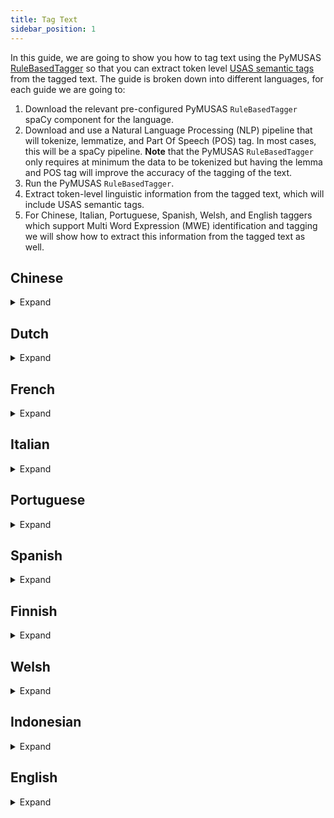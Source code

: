 ```yaml
---
title: Tag Text
sidebar_position: 1
---
```


In this guide, we are going to show you how to tag text using the PyMUSAS [RuleBasedTagger](/api/spacy_api/taggers/rule_based#rulebasedtagger) so that you can extract token level [USAS semantic tags](https://ucrel.lancs.ac.uk/usas/) from the tagged text. The guide is broken down into different languages, for each guide we are going to: 

1. Download the relevant pre-configured PyMUSAS `RuleBasedTagger` spaCy component for the language.
2. Download and use a Natural Language Processing (NLP) pipeline that will tokenize, lemmatize, and Part Of Speech (POS) tag. In most cases, this will be a spaCy pipeline. **Note** that the PyMUSAS `RuleBasedTagger` only requires at minimum the data to be tokenized but having the lemma and POS tag will improve the accuracy of the tagging of the text.
3. Run the PyMUSAS `RuleBasedTagger`.
4. Extract token-level linguistic information from the tagged text, which will include USAS semantic tags.
5. For Chinese, Italian, Portuguese, Spanish, Welsh, and English taggers which support Multi Word Expression (MWE) identification and tagging we will show how to extract this information from the tagged text as well.


## Chinese
<details>
<summary>Expand</summary>

First download both the [Chinese PyMUSAS `RuleBasedTagger` spaCy component](https://github.com/UCREL/pymusas-models/releases/tag/cmn_dual_upos2usas_contextual-0.3.3) and the [small Chinese spaCy model](https://spacy.io/models/zh):

``` bash
pip install https://github.com/UCREL/pymusas-models/releases/download/cmn_dual_upos2usas_contextual-0.3.3/cmn_dual_upos2usas_contextual-0.3.3-py3-none-any.whl
python -m spacy download zh_core_web_sm
```

Then create the tagger, in a Python script:

:::note
Currently, there is no lemmatization component in the spaCy pipeline for Chinese.
:::

``` python
import spacy

# We exclude the following components as we do not need them. 
nlp = spacy.load('zh_core_web_sm', exclude=['parser', 'ner'])
# Load the Chinese PyMUSAS rule-based tagger in a separate spaCy pipeline
chinese_tagger_pipeline = spacy.load('cmn_dual_upos2usas_contextual')
# Adds the Chinese PyMUSAS rule-based tagger to the main spaCy pipeline
nlp.add_pipe('pymusas_rule_based_tagger', source=chinese_tagger_pipeline)
```

The tagger is now set up for tagging text through the spaCy pipeline like so (this example follows on from the last). The example text is taken from the Chinese Wikipedia page on the topic of [`The Nile River`](https://zh.wikipedia.org/wiki/%E5%B0%BC%E7%BD%97%E6%B2%B3):

``` python
text = "尼罗河 是一条流經非洲東部與北部的河流，與中非地區的剛果河、非洲南部的赞比西河以及西非地区的尼日尔河並列非洲最大的四個河流系統。"

output_doc = nlp(text)

print(f'Text\tPOS\tUSAS Tags')
for token in output_doc:
    print(f'{token.text}\t{token.pos_}\t{token._.pymusas_tags}')
```

<details>
<summary>Output:</summary>

``` tsv
Text    POS     USAS Tags
尼罗河     PROPN   ['Z2']
是       VERB    ['A3', 'Z5']
一       NUM     ['N1']
条       NUM     ['G2.1/P1', 'S7.4-', 'A1.7+', 'S8-']
流經      ADJ     ['Z99']
非洲      PROPN   ['Z2']
東部      NOUN    ['Z99']
與北部     PROPN   ['Z99']
的       PART    ['Z5']
河流      NOUN    ['W3/M4', 'N5+']
，       PUNCT   ['PUNCT']
與       VERB    ['Z99']
中非      PROPN   ['Z99']
地區      NOUN    ['Z99']
的       PART    ['Z5']
剛果河     PROPN   ['Z99']
、       PUNCT   ['PUNCT']
非洲      PROPN   ['Z2']
南部      NOUN    ['M6']
的       PART    ['Z5']
赞比西河    NOUN    ['Z99']
以及      CCONJ   ['N5++', 'N5.2+', 'A13.3', 'Z5']
西非      PROPN   ['Z99']
地区      NOUN    ['A1.1.1', 'B3/X1', 'G1.1c', 'W3', 'F4/M7', 'K2', 'M7', 'A4.1', 'N3.6', 'B1', 'T1.1', 'O4.4', 'N5.1-', 'S5+c', 'B3', 'Y1', 'C1/H1@']
的       PART    ['Z5']
尼日尔河    NOUN    ['Z99']
並列      VERB    ['Z99']
非洲      PROPN   ['Z2']
最       ADV     ['A11.1+', 'N5+++', 'N3.2+++', 'A11.1+++', 'N5.1+', 'O2/M4', 'O3']
大       VERB    ['A11.1+', 'N5+++', 'N3.2+++', 'A11.1+++', 'N5.1+', 'O2/M4', 'O3']
的       PART    ['Z5']
四       NUM     ['N1']
個       NUM     ['N1']
河流      NOUN    ['W3/M4', 'N5+']
系統      NOUN    ['Z99']
。       PUNCT   ['PUNCT']
```

</details>

For Chinese the tagger also identifies and tags Multi-Word Expressions (MWE), to find these MWE's you can run the following:

``` python
print(f'Text\tPOS\tMWE start and end index\tUSAS Tags')
for token in output_doc:
    start, end = token._.pymusas_mwe_indexes[0]
    if (end - start) > 1:
        print(f'{token.text}\t{token.pos_}\t{(start, end)}\t{token._.pymusas_tags}')
```

Which will output the following:

``` tsv
Text    POS    MWE start and end index    USAS Tags
最       ADV    (28, 30)                   ['A11.1+', 'N5+++', 'N3.2+++', 'A11.1+++', 'N5.1+', 'O2/M4', 'O3']
大       VERB   (28, 30)                   ['A11.1+', 'N5+++', 'N3.2+++', 'A11.1+++', 'N5.1+', 'O2/M4', 'O3']
```


</details>

## Dutch

<details>
<summary>Expand</summary>

First download both the [Dutch PyMUSAS `RuleBasedTagger` spaCy component](https://github.com/UCREL/pymusas-models/releases/tag/nl_single_upos2usas_contextual-0.3.3) and the [small Dutch spaCy model](https://spacy.io/models/nl):

``` bash
pip install https://github.com/UCREL/pymusas-models/releases/download/nl_single_upos2usas_contextual-0.3.3/nl_single_upos2usas_contextual-0.3.3-py3-none-any.whl
python -m spacy download nl_core_news_sm
```

Then create the tagger, in a Python script:

``` python
import spacy

# We exclude the following components as we do not need them. 
nlp = spacy.load('nl_core_news_sm', exclude=['parser', 'ner', 'tagger'])
# Load the Dutch PyMUSAS rule-based tagger in a separate spaCy pipeline
dutch_tagger_pipeline = spacy.load('nl_single_upos2usas_contextual')
# Adds the Dutch PyMUSAS rule-based tagger to the main spaCy pipeline
nlp.add_pipe('pymusas_rule_based_tagger', source=dutch_tagger_pipeline)
```

The tagger is now set up for tagging text through the spaCy pipeline like so (this example follows on from the last). The example text is taken from the Dutch Wikipedia page on the topic of [`The Nile River`](https://nl.wikipedia.org/wiki/Nijl):

``` python
text = "De Nijl is met een lengte van 5499 tot 6695 km de langste of de op een na langste rivier van de wereld."

output_doc = nlp(text)

print(f'Text\tLemma\tPOS\tUSAS Tags')
for token in output_doc:
    print(f'{token.text}\t{token.lemma_}\t{token.pos_}\t{token._.pymusas_tags}')
```

<details>

<summary>Output:</summary>

``` tsv
Text    Lemma   POS     USAS Tags
De      de      DET     ['Z5']
Nijl    nijl    PROPN   ['Z99']
is      is      AUX     ['Z99']
met     met     ADP     ['Z5']
een     een     DET     ['Z5']
lengte  lengte  NOUN    ['N3.7', 'T1.3', 'M4']
van     van     ADP     ['Z5']
5499    5499    NUM     ['N1']
tot     tot     ADP     ['Z99']
6695    6695    NUM     ['N1']
km      km      SYM     ['Z99']
de      de      DET     ['Z5']
langste lang    ADJ     ['N3.7+', 'T1.3+', 'N3.3+', 'N3.2+', 'X7+']
of      of      CCONJ   ['Z5']
de      de      DET     ['Z5']
op      op      ADP     ['A5.1+', 'G2.2+', 'A1.1.1', 'M6', 'Z5']
een     e       NUM     ['N1', 'T3', 'T1.2', 'Z8']
na      na      ADP     ['N4', 'Z5']
langste lang    ADJ     ['N3.7+', 'T1.3+', 'N3.3+', 'N3.2+', 'X7+']
rivier  rivier  NOUN    ['W3/M4', 'N5+']
van     van     ADP     ['Z5']
de      de      DET     ['Z5']
wereld  wereld  NOUN    ['W1', 'S5+c', 'A4.1', 'N5+']
.       .       PUNCT   ['PUNCT']
```
</details>

</details>

## French

<details>
<summary>Expand</summary>

First download both the [French PyMUSAS `RuleBasedTagger` spaCy component](https://github.com/UCREL/pymusas-models/releases/tag/fr_single_upos2usas_contextual-0.3.3) and the [small French spaCy model](https://spacy.io/models/fr):

``` bash
pip install https://github.com/UCREL/pymusas-models/releases/download/fr_single_upos2usas_contextual-0.3.3/fr_single_upos2usas_contextual-0.3.3-py3-none-any.whl
python -m spacy download fr_core_news_sm
```

Then create the tagger, in a Python script:

``` python
import spacy

# We exclude the following components as we do not need them. 
nlp = spacy.load('fr_core_news_sm', exclude=['parser', 'ner'])
# Load the French PyMUSAS rule-based tagger in a separate spaCy pipeline
french_tagger_pipeline = spacy.load('fr_single_upos2usas_contextual')
# Adds the French PyMUSAS rule-based tagger to the main spaCy pipeline
nlp.add_pipe('pymusas_rule_based_tagger', source=french_tagger_pipeline)
```

The tagger is now set up for tagging text through the spaCy pipeline like so (this example follows on from the last). The example text is taken from the French Wikipedia page on the topic of [`The Nile River`](https://fr.wikipedia.org/wiki/Nil):

``` python
text = "Le Nil est un fleuve d'Afrique. Avec une longueur d'environ 6 700 km, c'est avec le fleuve Amazone, le plus long fleuve du monde."

output_doc = nlp(text)

print(f'Text\tLemma\tPOS\tUSAS Tags')
for token in output_doc:
    print(f'{token.text}\t{token.lemma_}\t{token.pos_}\t{token._.pymusas_tags}')
```

<details>

<summary>Output:</summary>

``` tsv
Text      Lemma     POS       USAS Tags
Le        le        DET       ['Z5']
Nil       Nil       PROPN     ['Z99']
est       être      AUX       ['M6']
un        un        DET       ['Z5']
fleuve    fleuve    NOUN      ['W3/M4', 'N5+']
d'        de        ADP       ['Z5']
Afrique   Afrique   PROPN     ['Z99']
.         .         PUNCT     ['PUNCT']
Avec      avec      ADP       ['Z5']
une       un        DET       ['Z5']
longueur  longueur  NOUN      ['N3.7', 'T1.3', 'M4']
d'        de        ADP       ['Z5']
environ   environ   ADV       ['Z5']
6         6         DET       ['Z99']
700       700       NUM       ['N1']
km        kilomètre NOUN      ['N3.3', 'N3.7']
,         ,         PUNCT     ['PUNCT']
c'        ce        PRON      ['Z8']
est       être      VERB      ['M6']
avec      avec      ADP       ['Z5']
le        le        DET       ['Z5']
fleuve    fleuve    NOUN      ['W3/M4', 'N5+']
Amazone   amazone   NOUN      ['Z99']
,         ,         PUNCT     ['PUNCT']
le        le        DET       ['Z5']
plus      plus      ADV       ['Z5']
long      long      ADJ       ['Z99']
fleuve    fleuve    NOUN      ['W3/M4', 'N5+']
du        de        ADP       ['Z5']
monde     monde     NOUN      ['Z99']
.         .         PUNCT     ['PUNCT']
```

</details>

</details>

## Italian

<details>
<summary>Expand</summary>

First download both the [Italian PyMUSAS `RuleBasedTagger` spaCy component](https://github.com/UCREL/pymusas-models/releases/tag/it_dual_upos2usas_contextual-0.3.3) and the [small Italian spaCy model](https://spacy.io/models/it):

``` bash
pip install https://github.com/UCREL/pymusas-models/releases/download/it_dual_upos2usas_contextual-0.3.3/it_dual_upos2usas_contextual-0.3.3-py3-none-any.whl
python -m spacy download it_core_news_sm
```

Then create the tagger, in a Python script:

``` python
import spacy

# We exclude the following components as we do not need them. 
nlp = spacy.load('it_core_news_sm', exclude=['parser', 'ner', 'tagger'])
# Load the Italian PyMUSAS rule-based tagger in a separate spaCy pipeline
italian_tagger_pipeline = spacy.load('it_dual_upos2usas_contextual')
# Adds the Italian PyMUSAS rule-based tagger to the main spaCy pipeline
nlp.add_pipe('pymusas_rule_based_tagger', source=italian_tagger_pipeline)
```

The tagger is now set up for tagging text through the spaCy pipeline like so (this example follows on from the last). The example text is taken from the Italian Wikipedia page on the topic of [`The Nile River`](https://it.wikipedia.org/wiki/Nilo):

``` python
text = "Il Nilo è un fiume africano lungo 6.852 km che attraversa otto stati dell'Africa. Tradizionalmente considerato il fiume più lungo del mondo, contende il primato della lunghezza al Rio delle Amazzoni."

output_doc = nlp(text)

print(f'Text\tLemma\tPOS\tUSAS Tags')
for token in output_doc:
    print(f'{token.text}\t{token.lemma_}\t{token.pos_}\t{token._.pymusas_tags}')
```

<details>

<summary>Output:</summary>

``` tsv
Text              Lemma             POS     USAS Tags
Il                il                DET     ['Z5']
Nilo              nilo              PROPN   ['Z99']
è                 essere            AUX     ['A5.1', 'S7.1++', 'X3.2', 'Q2.2', 'A8', 'N3.1%']
un                uno               DET     ['Z5']
fiume             fiume             NOUN    ['W3']
africano          africano          ADJ     ['Z2']
lungo             lungo             ADP     ['Z5']
6.852             6.852             NUM     ['N1']
km                km                NOUN    ['N3.3']
che               che               PRON    ['Z8']
attraversa        attraversare      VERB    ['M1', 'M6', 'S8-', 'A1.8+', 'A6.3+', 'F4/L2', 'O4.4', 'Q1.2', 'E3-', 'S1.1.1', 'S9@']
otto              otto              NUM     ['N1']
stati             stato             NOUN    ['G2.1/H1', 'B2', 'A3']
dell'             dell'             ADP     ['Z99']
Africa            Africa            PROPN   ['Z2']
.                 .                 PUNCT   ['PUNCT']
Tradizionalmente  tradizionalmente  ADV     ['Z99']
considerato       considerare       VERB    ['A5.1', 'N2', 'A11.1+', 'Q2.2', 'S1.1.1', 'Q1.3', 'S9%', 'X2.1', 'X2.4', 'X6']
il                il                DET     ['Z5']
fiume             fiume             NOUN    ['W3']
più               molto             ADV     ['N3.3+', 'A13.3']
lungo             lungo             ADJ     ['N3.3+', 'A13.3']
del               del               ADP     ['Z5']
mondo             mondo             NOUN    ['W1']
,                 ,                 PUNCT   ['PUNCT']
contende          contendere        VERB    ['S7.3']
il                il                DET     ['Z5']
primato           primato           NOUN    ['A5.1+++', 'A11.1+']
della             della             ADP     ['Z99']
lunghezza         lunghezza         NOUN    ['N3.7', 'T1.3', 'M4']
al                al                ADP     ['Z5']
Rio               Rio               PROPN   ['Z2']
delle             della             ADP     ['Z5']
Amazzoni          amazzoni          PROPN   ['Z99']
.                 .                 PUNCT   ['PUNCT']
```

</details>

For Italian the tagger also identifies and tags Multi-Word Expressions (MWE), to find these MWE's you can run the following:

``` python
print(f'Text\tPOS\tMWE start and end index\tUSAS Tags')

for token in output_doc:
    start, end = token._.pymusas_mwe_indexes[0]
    if (end - start) > 1:
        print(f'{token.text}\t{token.pos_}\t{(start, end)}\t{token._.pymusas_tags}')
```

Which will output the following:

``` tsv
Text    POS     MWE start and end index    USAS Tags
più     ADV     (20, 22)                   ['N3.3+', 'A13.3']
lungo   ADJ     (20, 22)                   ['N3.3+', 'A13.3']
```

</details>

## Portuguese

<details>
<summary>Expand</summary>

First download both the [Portuguese PyMUSAS `RuleBasedTagger` spaCy component](https://github.com/UCREL/pymusas-models/releases/tag/pt_dual_upos2usas_contextual-0.3.3) and the [small Portuguese spaCy model](https://spacy.io/models/pt):

``` bash
pip install https://github.com/UCREL/pymusas-models/releases/download/pt_dual_upos2usas_contextual-0.3.3/pt_dual_upos2usas_contextual-0.3.3-py3-none-any.whl
python -m spacy download pt_core_news_sm
```

Then create the tagger, in a Python script:

``` python
import spacy

# We exclude the following components as we do not need them. 
nlp = spacy.load('pt_core_news_sm', exclude=['parser', 'ner'])
# Load the Portuguese PyMUSAS rule-based tagger in a separate spaCy pipeline
portuguese_tagger_pipeline = spacy.load('pt_dual_upos2usas_contextual')
# Adds the Portuguese PyMUSAS rule-based tagger to the main spaCy pipeline
nlp.add_pipe('pymusas_rule_based_tagger', source=portuguese_tagger_pipeline)
```

The tagger is now set up for tagging text through the spaCy pipeline like so (this example follows on from the last). The example text is taken from the Portuguese Wikipedia page on the topic of [`The Nile River`](https://pt.wikipedia.org/wiki/Rio_Nilo):

``` python
text = "Todos estes estudos levam a que o comprimento de ambos os rios permaneça em aberto, continuando por isso o debate e como tal, continuando-se a considerar o Nilo como o rio mais longo."

output_doc = nlp(text)

print(f'Text\tLemma\tPOS\tUSAS Tags')
for token in output_doc:
    print(f'{token.text}\t{token.lemma_}\t{token.pos_}\t{token._.pymusas_tags}')
```

<details>

<summary>Output:</summary>

``` tsv
Text            Lemma           POS     USAS Tags
Todos           Todos           DET     ['Z8/N5.1+c']
estes           este            DET     ['Z5', 'Z8']
estudos         estudo          NOUN    ['P1', 'X2.4', 'H2', 'Q1.2', 'C1']
levam           levar           VERB    ['A9+', 'T1.3', 'C1', 'A1.1.1', 'M2', 'S7.1-', 'A2.1+', 'X2.4', 'S6+', 'S7.4+', 'N3', 'A2.1+', 'P1', 'M1', 'X2.5+', 'F1@', 'F2@', 'Q1.2@', 'B3@']
a               o               SCONJ   ['M6', 'Z5']
que             que             SCONJ   ['A13.3', 'A6.1+', 'Z5', 'Z8']
o               o               DET     ['Z5']
comprimento     comprimento     NOUN    ['N3.7', 'T1.3', 'M4']
de              de              ADP     ['Z5']
ambos           ambos           DET     ['N5']
os              o               DET     ['Z5']
rios            rio             NOUN    ['W3/M4', 'N5+']
permaneça       permanecer      VERB    ['T2++', 'M8', 'N5.2+']
em              em              SCONJ   ['A5.1+', 'G2.2+', 'A1.1.1', 'M6', 'O4.2+', 'Z5']
aberto          aberto          VERB    ['A10+', 'T2+']
,               ,               PUNCT   ['PUNCT']
continuando     continuar       VERB    ['Z99']
por             por             ADP     ['N4', 'Z5', 'T1.2']
isso            isso            PRON    ['N4', 'Z5', 'T1.2']
o               o               DET     ['Z5']
debate          debater         NOUN    ['Q2.1', 'Q2.1/A6.1-', 'Q2.1/E3-', 'Q2.2']
e               e               CCONJ   ['Z5']
como            comer           ADP     ['Z5']
tal             tal             PRON    ['Z5']
,               ,               PUNCT   ['PUNCT']
continuando-se  continuando-se  VERB    ['Z99']
a               o               SCONJ   ['M6', 'Z5']
considerar      considerar      VERB    ['Z99']
o               o               DET     ['Z5']
Nilo            Nilo            PROPN   ['Z2']
como            comer           ADP     ['Z5']
o               o               DET     ['Z5']
rio             rir             NOUN    ['W3/M4', 'N5+']
mais            mais            ADV     ['T1.3++', 'N3.7++', 'N3.3++', 'N3.2++']
longo           longo           ADJ     ['T1.3++', 'N3.7++', 'N3.3++', 'N3.2++']
.               .               PUNCT   ['PUNCT']
```
</details>

For Portuguese the tagger also identifies and tags Multi-Word Expressions (MWE), to find these MWE's you can run the following:

``` python
print(f'Text\tPOS\tMWE start and end index\tUSAS Tags')

for token in output_doc:
    start, end = token._.pymusas_mwe_indexes[0]
    if (end - start) > 1:
        print(f'{token.text}\t{token.pos_}\t{(start, end)}\t{token._.pymusas_tags}')
```

Which will output the following:

``` tsv
Text    POS     MWE start and end index    USAS Tags
por     ADP     (17, 19)                   ['N4', 'Z5', 'T1.2']
isso    PRON    (17, 19)                   ['N4', 'Z5', 'T1.2']
mais    ADV     (33, 35)                   ['T1.3++', 'N3.7++', 'N3.3++', 'N3.2++']
longo   ADJ     (33, 35)                   ['T1.3++', 'N3.7++', 'N3.3++', 'N3.2++']
```


</details>

## Spanish

<details>
<summary>Expand</summary>

First download both the [Spanish PyMUSAS `RuleBasedTagger` spaCy component](https://github.com/UCREL/pymusas-models/releases/tag/es_dual_upos2usas_contextual-0.3.3) and the [small Spanish spaCy model](https://spacy.io/models/es):

``` bash
pip install https://github.com/UCREL/pymusas-models/releases/download/es_dual_upos2usas_contextual-0.3.3/es_dual_upos2usas_contextual-0.3.3-py3-none-any.whl
python -m spacy download es_core_news_sm
```

Then create the tagger, in a Python script:

``` python
import spacy

# We exclude the following components as we do not need them. 
nlp = spacy.load('es_core_news_sm', exclude=['parser', 'ner'])
# Load the Spanish PyMUSAS rule-based tagger in a separate spaCy pipeline
spanish_tagger_pipeline = spacy.load('es_dual_upos2usas_contextual')
# Adds the Spanish PyMUSAS rule-based tagger to the main spaCy pipeline
nlp.add_pipe('pymusas_rule_based_tagger', source=spanish_tagger_pipeline)
```

The tagger is now set up for tagging text through the spaCy pipeline like so (this example follows on from the last). The example text is taken from the Spanish Wikipedia page on the topic of [`Países Bajos`](https://es.wikipedia.org/wiki/Pa%C3%ADses_Bajos):

``` python
text = "Los Países Bajos son un país soberano ubicado al noreste de la Europa continental y el país constituyente más grande de los cuatro que, junto con las islas de Aruba, Curazao y San Martín, forman el Reino de los Países Bajos."

output_doc = nlp(text)

print(f'Text\tLemma\tPOS\tUSAS Tags')
for token in output_doc:
    print(f'{token.text}\t{token.lemma_}\t{token.pos_}\t{token._.pymusas_tags}')
```

<details>

<summary>Output:</summary>

``` tsv
Text            Lemma           POS     USAS Tags
Los             el              DET     ['Z5']
Países          Países          PROPN   ['Z2']
Bajos           Bajos           PROPN   ['Z2']
son             ser             AUX     ['A3+', 'L1', 'Z5']
un              uno             DET     ['Z5', 'N1']
país            país            NOUN    ['G1.1c', 'W3', 'M7']
soberano        soberano        ADJ     ['Z99']
ubicado         ubicado         ADJ     ['Z99']
al              al              ADP     ['Z5']
noreste         noreste         NOUN    ['Z99']
de              de              ADP     ['Z5']
la              el              DET     ['Z5']
Europa          Europa          PROPN   ['Z2', 'S7', 'M7']
continental     continental     ADJ     ['Z99']
y               y               CCONJ   ['Z5', 'A1.8+']
el              el              DET     ['Z5']
país            país            NOUN    ['G1.1c', 'W3', 'M7']
constituyente   constituyente   ADJ     ['Z99']
más             más             ADV     ['A13.3', 'N6++', 'Z5']
grande          grande          ADJ     ['N3.1+/A6.1+/A13.2+', 'A5']
de              de              ADP     ['Z5']
los             el              DET     ['Z5']
cuatro          cuatro          NUM     ['N1']
que             que             PRON    ['Z5', 'Z8']
,               ,               PUNCT   ['PUNCT']
junto           junto           ADJ     ['A2.2', 'S5+', 'A1.8+']
con             con             ADP     ['Z5', 'A4.1']
las             el              DET     ['Z5']
islas           isla            NOUN    ['W3M7']
de              de              ADP     ['Z5']
Aruba           Aruba           PROPN   ['Z99']
,               ,               PUNCT   ['PUNCT']
Curazao         Curazao         PROPN   ['Z99']
y               y               CCONJ   ['Z5', 'A1.8+']
San             San             PROPN   ['S9', 'S2', 'A4.1']
Martín          Martín          PROPN   ['Z1', 'S2']
,               ,               PUNCT   ['PUNCT']
forman          formar          VERB    ['T2+', 'A2.1+', 'A1.8+', 'A3+', 'A1.1.1']
el              el              DET     ['Z5']
Reino           Reino           PROPN   ['M7']
de              de              ADP     ['Z5']
los             el              DET     ['Z5']
Países          Países          PROPN   ['Z2']
Bajos           Bajos           PROPN   ['Z2']
.               .               PUNCT   ['PUNCT']
```
</details>



For Spanish the tagger also identifies and tags Multi-Word Expressions (MWE), to find these MWE's you can run the following:

``` python
print(f'Text\tPOS\tMWE start and end index\tUSAS Tags')

for token in output_doc:
    start, end = token._.pymusas_mwe_indexes[0]
    if (end - start) > 1:
        print(f'{token.text}\t{token.pos_}\t{(start, end)}\t{token._.pymusas_tags}')
```

Which will output the following:

``` tsv
Text    POS     MWE start and end index    USAS Tags
Países  PROPN   (1, 3)                     ['Z2']
Bajos   PROPN   (1, 3)                     ['Z2']
Países  PROPN   (42, 44)                   ['Z2']
Bajos   PROPN   (42, 44)                   ['Z2']
```

</details>

## Finnish

<details>
<summary>Expand</summary>

First download both the [Finnish PyMUSAS `RuleBasedTagger` spaCy component](https://github.com/UCREL/pymusas-models/releases/tag/fi_single_upos2usas_contextual-0.3.3) and the [small Finnish spaCy model](https://spacy.io/models/fi):

``` bash
pip install https://github.com/UCREL/pymusas-models/releases/download/fi_single_upos2usas_contextual-0.3.3/fi_single_upos2usas_contextual-0.3.3-py3-none-any.whl
python -m spacy download fi_core_news_sm
```

Then create the tagger, in a Python script:

``` python
import spacy

# We exclude the following components as we do not need them. 
nlp = spacy.load("fi_core_news_sm", exclude=['tagger', 'parser', 'attribute_ruler', 'ner'])
# Load the Finnish PyMUSAS rule-based tagger in a separate spaCy pipeline
finnish_tagger_pipeline = spacy.load('fi_single_upos2usas_contextual')
# Adds the Finnish PyMUSAS rule-based tagger to the main spaCy pipeline
nlp.add_pipe('pymusas_rule_based_tagger', source=finnish_tagger_pipeline)
```

The tagger is now set up for tagging text through the spaCy pipeline like so (this example follows on from the last). The example text is taken from the Finnish Wikipedia page on the topic of [`Bank` as a financial institution](https://fi.wikipedia.org/wiki/Pankki):

``` python
text = "Pankki on instituutio, joka tarjoaa finanssipalveluita, erityisesti maksuliikenteen hoitoa ja luotonantoa."

output_doc = nlp(text)

print(f'Text\tLemma\tPOS\tUSAS Tags')
for token in output_doc:
    print(f'{token.text}\t{token.lemma_}\t{token.pos_}\t{token._.pymusas_tags}')
print(f'{"Text":<20}{"Lemma":<20}{"POS":<8}USAS Tags')
for token in output_doc:
    print(f'{token.text:<20}{token.lemma_:<20}{token.pos_:<8}{token._.pymusas_tags}')
```

<details>

<summary>Output:</summary>

``` tsv
Text                Lemma               POS     USAS Tags
Pankki              pankki              NOUN    ['I1/H1', 'K5.2/I1.1']
on                  olla                AUX     ['A3+', 'A1.1.1', 'M6', 'Z5']
instituutio         instituutio         NOUN    ['S5+']
,                   ,                   PUNCT   ['PUNCT']
joka                joka                PRON    ['Z8', 'N5.1+']
tarjoaa             tarjota             VERB    ['A9-', 'Q2.2', 'F1', 'S6+', 'A7+', 'I2.2']
finanssipalveluita  finanssipalvelus    NOUN    ['Z99']
,                   ,                   PUNCT   ['PUNCT']
erityisesti         erityisesti         ADV     ['A14']
maksuliikenteen     maksuliikentete     NOUN    ['Z99']
hoitoa              hoito               NOUN    ['B3', 'S4']
ja                  ja                  CCONJ   ['Z5']
luotonantoa         luotonanto          NOUN    ['Z99']
.                   .                   PUNCT   ['PUNCT']
```

</details>

</details>

## Welsh
<details>
<summary>Expand</summary>

In this example, we will not be using spaCy for tokenization, lemmatization, and POS tagging, as we will be using the [CyTag toolkit](https://github.com/UCREL/CyTag) that has been wrapped in a docker container. Therefore, first, you will need to [install docker](https://docs.docker.com/get-docker/).

We assume that you would like to tag the following text, of which this text is stored in the file named `welsh_text_example.txt`. The example text is taken from the Welsh Wikipedia page on the topic of [`Bank` as a financial institution.](https://cy.wikipedia.org/wiki/Banc) With an additional random sentence at the end to demonstrate the Multi-Word Expression (MWE) identification and tagging attributes of the tagger.

``` txt title="welsh_text_example.txt"
Sefydliad cyllidol yw bancwr neu fanc sy'n actio fel asiant talu ar gyfer cwsmeriaid, ac yn rhoi benthyg ac yn benthyg arian. Yn rhai gwledydd, megis yr Almaen a Siapan, mae banciau'n brif berchenogion corfforaethau diwydiannol, tra mewn gwledydd eraill, megis yr Unol Daleithiau, mae banciau'n cael eu gwahardd rhag bod yn berchen ar gwmniau sydd ddim yn rhai cyllidol. Adran Iechyd Cymru.
```

First, we will need to run the CyTag toolkit, more specifically we will run version 1 of the toolkit as we have a mapping from the POS tags produced in version 1 (the [basic CorCencC POS tagset](https://cytag.corcencc.org/tagset?lang=en)) to the POS tags that the USAS lexicon uses (the USAS core POS tagset) within the pre-configured Welsh PyMUSAS `RuleBasedTagger` tagger.

``` bash
cat welsh_text_example.txt | docker run -i --rm ghcr.io/ucrel/cytag:1.0.4 > welsh_text_example.tsv
```

We now have a `tsv` version of the file that has been tokenized, lemmatized, and POS tagged. The `welsh_text_example.tsv` file should contain the following (I have added column headers here to explain what each column represents, these headers should not be in your file, also note that the "Mutation" column is optional):

<details>
<summary>welsh_text_example.tsv:</summary>

``` tsv title="welsh_text_example.tsv"
Line Number	Token	Sentence Index, Token Index	Lemma	Basic POS	Enriched POS	Mutation
1	Sefydliad	1,1	sefydliad	E	Egu	
2	cyllidol	1,2	cyllidol	Ans	Anscadu	
3	yw	1,3	bod	B	Bpres3u	
4	bancwr	1,4	bancwr	E	Egu	
5	neu	1,5	neu	Cys	Cyscyd	
6	fanc	1,6	banc	E	Egu	+sm
7	sy	1,7	bod	B	Bpres3perth	
8	'n	1,8	yn	U	Uberf	
9	actio	1,9	actio	B	Be	
10	fel	1,10	fel	Cys	Cyscyd	
11	asiant	1,11	asiant | asio	E | B	Egu | Bpres3ll	
12	talu	1,12	talu	B	Be	
13	ar	1,13	ar	Ar	Arsym	
14	gyfer	1,14	cyfer	E	Egu	+sm
15	cwsmeriaid	1,15	cwsmer	E	Egll	
16	,	1,16	,	Atd	Atdcan	
17	ac	1,17	a	Cys	Cyscyd	
18	yn	1,18	yn	U	Uberf	
19	rhoi	1,19	rhoi	B	Be	
20	benthyg	1,20	benthyg	E	Egu	
21	ac	1,21	a	Cys	Cyscyd	
22	yn	1,22	yn	U	Uberf	
23	benthyg	1,23	benthyg	B	Be	
24	arian	1,24	arian	E	Egu	
25	.	1,25	.	Atd	Atdt	
26	Yn	2,1	yn	Ar	Arsym	
27	rhai	2,2	rhai	unk	unk	
28	gwledydd	2,3	gwlad	E	Ebll	
29	,	2,4	,	Atd	Atdcan	
30	megis	2,5	megis	Cys	Cyscyd	
31	yr	2,6	y	YFB	YFB	
32	Almaen	2,7	Almaen	E	Epb	
33	a	2,8	a	Cys	Cyscyd	
34	Siapan	2,9	Siapan	E	Epb	
35	,	2,10	,	Atd	Atdcan	
36	mae	2,11	bod	B	Bpres3u	
37	banciau	2,12	banc	E	Egll	
38	'n	2,13	yn	U	Utra	
39	brif	2,14	brif	unk	unk	
40	berchenogion	2,15	berchenogion	unk	unk	
41	corfforaethau	2,16	corfforaeth	E	Ebll	
42	diwydiannol	2,17	diwydiannol	Ans	Anscadu	
43	,	2,18	,	Atd	Atdcan	
44	tra	2,19	tra	Cys	Cyscyd	
45	mewn	2,20	mewn	Ar	Arsym	
46	gwledydd	2,21	gwlad	E	Ebll	
47	eraill	2,22	arall	Ans	Anscadu	
48	,	2,23	,	Atd	Atdcan	
49	megis	2,24	megis	Cys	Cyscyd	
50	yr	2,25	y	YFB	YFB	
51	Unol	2,26	unol	Ans	Anscadu	
52	Daleithiau	2,27	Daleithiau	E	Ep	
53	,	2,28	,	Atd	Atdcan	
54	mae	2,29	bod	B	Bpres3u	
55	banciau	2,30	banc	E	Egll	
56	'n	2,31	yn	U	Uberf	
57	cael	2,32	cael	B	Be	
58	eu	2,33	eu	Rha	Rhadib3ll	
59	gwahardd	2,34	gwahardd	B	Be	
60	rhag	2,35	rhag	Ar	Arsym	
61	bod	2,36	bod	B	Be	
62	yn	2,37	yn	U	Utra	
63	berchen	2,38	perchen	E	Egu	+sm
64	ar	2,39	ar	Ar	Arsym	
65	gwmniau	2,40	gwmniau	unk	unk	
66	sydd	2,41	bod	B	Bpres3perth	
67	ddim	2,42	dim	E	Egu	+sm
68	yn	2,43	yn	U	Utra	
69	rhai	2,44	rhai	unk	unk	
70	cyllidol	2,45	cyllidol	Ans	Anscadu	
71	.	2,46	.	Atd	Atdt	
72	Adran	3,1	adran	E	Ebu	
73	Iechyd	3,2	iechyd	E	Egu	
74	Cymru	3,3	Cymru	E	Epb	
75	.	3,4	.	Atd	Atdt
```

</details>

Now we have the token, lemma, and POS tag information we can run the [Welsh PyMUSAS `RuleBasedTagger`](https://github.com/UCREL/pymusas-models/releases/tag/cy_dual_basiccorcencc2usas_contextual-0.3.3), so first we will download it:

``` bash
pip install https://github.com/UCREL/pymusas-models/releases/download/cy_dual_basiccorcencc2usas_contextual-0.3.3/cy_dual_basiccorcencc2usas_contextual-0.3.3-py3-none-any.whl
```

Now we can run the tagger over the `tsv` data using the following Python script:

``` python
from pathlib import Path
from typing import List

import spacy
from spacy.tokens import Doc
from spacy.vocab import Vocab

# Load the Welsh PyMUSAS rule-based tagger
nlp = spacy.load("cy_dual_basiccorcencc2usas_contextual")

tokens: List[str] = []
spaces: List[bool] = []
basic_pos_tags: List[str] = []
lemmas: List[str] = []

welsh_tagged_file = Path(Path.cwd(), 'welsh_text_example.tsv').resolve()

print('Text\tLemma\tPOS\tUSAS Tags')
with welsh_tagged_file.open('r', encoding='utf-8') as welsh_tagged_data:
    for line in welsh_tagged_data:
        line = line.strip()
        if line:
            line_tags = line.split('\t')
            tokens.append(line_tags[1])
            lemmas.append(line_tags[3])
            basic_pos_tags.append(line_tags[4])
            spaces.append(True)


# As the tagger is a spaCy component that expects tokens, pos, and lemma
# We need to create a spaCy Doc object that will contain this information
doc = Doc(Vocab(), words=tokens, tags=basic_pos_tags, lemmas=lemmas)
output_doc = nlp(doc)

print(f'Text\tLemma\tPOS\tUSAS Tags')
for token in output_doc:
    print(f'{token.text}\t{token.lemma_}\t{token.tag_}\t{token._.pymusas_tags}')
```

<details>
<summary>Output:</summary>

``` tsv
Text            Lemma           POS     USAS Tags
Sefydliad       sefydliad       E       ['S5+c', 'S7.1+', 'H1c', 'S1.1.1', 'T2+']
cyllidol        cyllidol        Ans     ['I1']
yw              bod             B       ['A3+', 'Z5']
bancwr          bancwr          E       ['Z99']
neu             neu             Cys     ['Z5']
fanc            banc            E       ['I1.1', 'X2.6+', 'M1']
sy              bod             B       ['A3+', 'Z5']
'n              yn              U       ['Z5']
actio           actio           B       ['A1.1.1', 'T1.1.2', 'A8', 'K4']
fel             fel             Cys     ['Z5']
asiant          asiant | asio   E | B   ['I2.1/S2mf', 'G3/S2mf', 'K4/S2mf']
talu            talu            B       ['I1.2', 'A9-', 'I1.1/I3.1']
ar              ar              Ar      ['Z5']
gyfer           cyfer           E       ['M6', 'Q2.2', 'Q2.2', 'S7.1+', 'X4.2', 'K4']
cwsmeriaid      cwsmer          E       ['I2.2/S2mf']
,               ,               Atd     ['PUNCT']
ac              a               Cys     ['Z5']
yn              yn              U       ['Z5']
rhoi            rhoi            B       ['A9-', 'A1.1.1']
benthyg         benthyg         E       ['A9-']
ac              a               Cys     ['Z5']
yn              yn              U       ['Z5']
benthyg         benthyg         B       ['A9-']
arian           arian           E       ['I1']
.               .               Atd     ['PUNCT']
Yn              yn              Ar      ['Z5']
rhai            rhai            unk     ['A13.5']
gwledydd        gwlad           E       ['M7']
,               ,               Atd     ['PUNCT']
megis           megis           Cys     ['Z5']
yr              y               YFB     ['Z5']
Almaen          Almaen          E       ['Z2']
a               a               Cys     ['Z5']
Siapan          Siapan          E       ['Z2']
,               ,               Atd     ['PUNCT']
mae             bod             B       ['A3+', 'Z5']
banciau         banc            E       ['I1.1', 'X2.6+', 'M1']
'n              yn              U       ['Z5']
brif            brif            unk     ['Z99']
berchenogion    berchenogion    unk     ['Z99']
corfforaethau   corfforaeth     E       ['I2.1/S5c', 'G1.1c']
diwydiannol     diwydiannol     Ans     ['I4']
,               ,               Atd     ['PUNCT']
tra             tra             Cys     ['Z5']
mewn            mewn            Ar      ['Z5']
gwledydd        gwlad           E       ['M7']
eraill          arall           Ans     ['A6.1-/Z8']
,               ,               Atd     ['PUNCT']
megis           megis           Cys     ['Z5']
yr              y               YFB     ['Z5']
Unol            unol            Ans     ['S5+', 'A1.1.1']
Daleithiau      Daleithiau      E       ['Z99']
,               ,               Atd     ['PUNCT']
mae             bod             B       ['A3+', 'Z5']
banciau         banc            E       ['I1.1', 'X2.6+', 'M1']
'n              yn              U       ['Z5']
cael            cael            B       ['A9+', 'Z5', 'X9.2+', 'A2.1+', 'A2.2', 'M1', 'M2', 'X2.5+', 'E4.1-']
eu              eu              Rha     ['Z8']
gwahardd        gwahardd        B       ['S7.4-']
rhag            rhag            Ar      ['Z5']
bod             bod             B       ['A3+', 'Z5']
yn              yn              U       ['Z5']
berchen         perchen         E       ['A9+/S2mf']
ar              ar              Ar      ['Z5']
gwmniau         gwmniau         unk     ['Z99']
sydd            bod             B       ['A3+', 'Z5']
ddim            dim             E       ['Z6/Z8']
yn              yn              U       ['Z5']
rhai            rhai            unk     ['A13.5']
cyllidol        cyllidol        Ans     ['I1']
.               .               Atd     ['PUNCT']
Adran           adran           E       ['G1.1']
Iechyd          iechyd          E       ['G1.1']
Cymru           Cymru           E       ['Z2', 'Z1mf']
.               .               Atd     ['PUNCT']
```

</details>

For Welsh the tagger also identifies and tags Multi-Word Expressions (MWE), to find these MWE's you can run the following:

``` python
print(f'Text\tPOS\tMWE start and end index\tUSAS Tags')
for token in output_doc:
    start, end = token._.pymusas_mwe_indexes[0]
    if (end - start) > 1:
        print(f'{token.text}\t{token.tag_}\t{(start, end)}\t{token._.pymusas_tags}')
```

Which will output the following:

``` tsv
Text    POS     MWE start and end index    USAS Tags
Adran   E       (71, 73)                   ['G1.1']
Iechyd  E       (71, 73)                   ['G1.1']
```

</details>

## Indonesian
<details>
<summary>Expand</summary>

In this example, we will not be using spaCy for tokenization, lemmatization, and POS tagging, as we will be using the [Indonesian TreeTagger](https://github.com/UCREL/Indonesian-TreeTagger-Docker-Build) that has been wrapped in a docker container. Therefore, first, you will need to [install docker](https://docs.docker.com/get-docker/). After installing docker you will need to build the Indonesian TreeTagger docker container locally, of which by doing this you agree to the [TreeTagger license](https://www.cis.uni-muenchen.de/~schmid/tools/TreeTagger/Tagger-Licence) (this license stops you from re-distributing the TreeTagger code, therefore please do not upload your built docker container to a registry like [Docker Hub](https://hub.docker.com/)), like so (docker container size roughly 139MB):

``` bash
docker build -t indonesian-treetagger:1.0.0 https://github.com/UCREL/Indonesian-TreeTagger-Docker-Build.git#main
```

We assume that you would like to tag the following text, of which this text is stored in the file named `indonesian_text_example.txt`. The example text is taken from the Indonesian Wikipedia page on the topic of [`Bank` as a financial institution.](https://id.wikipedia.org/wiki/Bank)

``` txt title="indonesian_text_example.txt"
Bank adalah sebuah lembaga keuangan intermediasi yang umumnya didirikan dengan kewenangan untuk menerima simpanan uang, meminjamkan uang, dan menerbitkan surat sanggup bayar.
```

First, we will need to run the Indonesian TreeTagger:

``` bash
cat indonesian_text_example.txt | docker run -i --rm indonesian-treetagger:1.0.0 > indonesian_text_example.tsv
```

We now have a `tsv` version of the file that has been tokenized, lemmatized, and POS tagged. The `indonesian_text_example.tsv` file should contain the following (I have added column headers here to explain what each column represents, these headers should not be in your file):

:::note
The POS tagset for Indonesian is not the USAS core or [UPOS](https://universaldependencies.org/u/pos/) tagset, but rather the [UI tagset](https://drive.google.com/file/d/1Pnhj2vVEEP5eIc655Af-WPDXxthyZdwb/view).
:::

<details>
<summary>indonesian_text_example.tsv:</summary>

``` tsv title="indonesian_text_example.tsv"
Token	POS	Lemma
Bank	NNP	bank
adalah	VB	adalah
sebuah	NND	sebuah
lembaga keuangan	NN	lembaga
intermediasi	NN	intermediasi
yang	SC	yang
umumnya	NN	umumnya
didirikan	VB	diri
dengan	IN	dengan
kewenangan	NN	wenang
untuk	SC	untuk
menerima	VB	terima
simpanan	NN	simpan
uang	NN	uang
,	Z	,
meminjamkan	VB	pinjam
uang	NN	uang
,	Z	,
dan	CC	dan
menerbitkan	VB	terbit
surat	NN	surat
sanggup	VB	sanggup
bayar	VB	bayar
.	Z	.
```

</details>

Now we have the token, lemma, and POS tag information we can run the [Indonsian PyMUSAS `RuleBasedTagger`](https://github.com/UCREL/pymusas-models/releases/tag/id_single_none_contextual-0.3.3), so first we will download it:

``` bash
pip install https://github.com/UCREL/pymusas-models/releases/download/id_single_none_contextual-0.3.3/id_single_none_contextual-0.3.3-py3-none-any.whl
```

Now we can run the tagger over the `tsv` data using the following Python script:

``` python
from pathlib import Path
from typing import List

import spacy
from spacy.tokens import Doc
from spacy.vocab import Vocab

# Load the Indonesian PyMUSAS rule based tagger
nlp = spacy.load("id_single_none_contextual")

tokens: List[str] = []
spaces: List[bool] = []
pos_tags: List[str] = []
lemmas: List[str] = []

indonesian_tagged_file = Path(Path.cwd(), 'indonesian_text_example.tsv').resolve()

print('Text\tLemma\tPOS\tUSAS Tags')
with indonesian_tagged_file.open('r', encoding='utf-8') as indonesian_tagged_data:
    for line in indonesian_tagged_data:
        line = line.strip()
        if line:
            line_tags = line.split('\t')
            tokens.append(line_tags[0])
            lemmas.append(line_tags[2])
            pos_tags.append(line_tags[1])
            spaces.append(True)


# As the tagger is a spaCy component that expects tokens, pos, and lemma
# we need to create a spaCy Doc object that will contain this information
doc = Doc(Vocab(), words=tokens, tags=pos_tags, lemmas=lemmas)
output_doc = nlp(doc)

print(f'Text\tLemma\tPOS\tUSAS Tags')
for token in output_doc:
    print(f'{token.text}\t{token.lemma_}\t{token.tag_}\t{token._.pymusas_tags}')
```

<details>
<summary>Output:</summary>

``` tsv
Text                Lemma               POS     USAS Tags
Bank                bank                NNP     ['Z99']
adalah              adalah              VB      ['Z99']
sebuah              sebuah              NND     ['Z99']
lembaga keuangan    lembaga             NN      ['Z99']
intermediasi        intermediasi        NN      ['Z99']
yang                yang                SC      ['Z5']
umumnya             umumnya             NN      ['Z99']
didirikan           diri                VB      ['Z99']
dengan              dengan              IN      ['Z5']
kewenangan          wenang              NN      ['Z99']
untuk               untuk               SC      ['Z5']
menerima            terima              VB      ['Z99']
simpanan            simpan              NN      ['Z99']
uang                uang                NN      ['Z99']
,                   ,                   Z       ['PUNCT']
meminjamkan         pinjam              VB      ['Z99']
uang                uang                NN      ['Z99']
,                   ,                   Z       ['PUNCT']
dan                 dan                 CC      ['Z5']
menerbitkan         terbit              VB      ['Z99']
surat               surat               NN      ['Z99']
sanggup             sanggup             VB      ['Z99']
bayar               bayar               VB      ['Z99']
.                   .                   Z       ['PUNCT']
```

</details>

</details>

## English

<details>
<summary>Expand</summary>

First download both the [English PyMUSAS `RuleBasedTagger` spaCy component](https://github.com/UCREL/pymusas-models/releases/tag/en_dual_none_contextual-0.3.3) and the [small English spaCy model](https://spacy.io/models/en):

``` bash
pip install https://github.com/UCREL/pymusas-models/releases/download/en_dual_none_contextual-0.3.3/en_dual_none_contextual-0.3.3-py3-none-any.whl
python -m spacy download en_core_web_sm
```

Then create the tagger, in a Python script:

``` python
import spacy

# We exclude the following components as we do not need them. 
nlp = spacy.load('en_core_web_sm', exclude=['parser', 'ner'])
# Load the English PyMUSAS rule-based tagger in a separate spaCy pipeline
english_tagger_pipeline = spacy.load('en_dual_none_contextual')
# Adds the English PyMUSAS rule-based tagger to the main spaCy pipeline
nlp.add_pipe('pymusas_rule_based_tagger', source=english_tagger_pipeline)
```

The tagger is now set up for tagging text through the spaCy pipeline like so (this example follows on from the last). The example text is taken from the English Wikipedia page on the topic of [`The Nile River`](https://en.wikipedia.org/wiki/Nile), we capitalised the *n* in `Northeastern`:

``` python
text = "The Nile is a major north-flowing river in Northeastern Africa."

output_doc = nlp(text)

print(f'Text\tLemma\tPOS\tUSAS Tags')
for token in output_doc:
    print(f'{token.text}\t{token.lemma_}\t{token.pos_}\t{token._.pymusas_tags}')
```

<details>

<summary>Output:</summary>

``` tsv
Text            Lemma           POS     USAS Tags
The             the             DET     ['Z5']
Nile            Nile            PROPN   ['Z2']
is              be              AUX     ['A3+', 'Z5']
a               a               DET     ['Z5']
major           major           ADJ     ['A11.1+', 'N3.2+']
north           north           NOUN    ['M6']
-               -               PUNCT   ['PUNCT']
flowing         flow            VERB    ['M4', 'M1']
river           river           NOUN    ['W3/M4', 'N5+']
in              in              ADP     ['Z5']
Northeastern    Northeastern    PROPN   ['Z1mf', 'Z3c']
Africa          Africa          PROPN   ['Z1mf', 'Z3c']
.               .               PUNCT   ['PUNCT']
```
</details>

For English, the tagger also identifies and tags Multi-Word Expressions (MWE), to find these MWE's you can run the following:

``` python
print(f'Text\tPOS\tMWE start and end index\tUSAS Tags')

for token in output_doc:
    start, end = token._.pymusas_mwe_indexes[0]
    if (end - start) > 1:
        print(f'{token.text}\t{token.pos_}\t{(start, end)}\t{token._.pymusas_tags}')
```

Which will output the following:

``` tsv
Text            POS             MWE start and end index     USAS Tags
Northeastern    PROPN           (10, 12)                    ['Z1mf', 'Z3c']
Africa          PROPN           (10, 12)                    ['Z1mf', 'Z3c']
```

</details>
